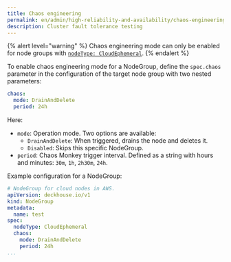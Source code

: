 ```yaml
---
title: Chaos engineering
permalink: en/admin/high-reliability-and-availability/chaos-engineering.html
description: Cluster fault tolerance testing
---
```


{% alert level="warning" %}
Chaos engineering mode can only be enabled for node groups with [`nodeType: CloudEphemeral`](../../reference/cr/nodegroup.html#nodegroup-v1-spec-nodetype).
{% endalert %}

To enable chaos engineering mode for a NodeGroup,
define the `spec.chaos` parameter in the configuration of the target node group with two nested parameters:

```yaml
chaos:
  mode: DrainAndDelete
  period: 24h
```

Here:

- `mode`: Operation mode. Two options are available:
  - `DrainAndDelete`: When triggered, drains the node and deletes it.
  - `Disabled`: Skips this specific NodeGroup.
- `period`: Chaos Monkey trigger interval. Defined as a string with hours and minutes: `30m`, `1h`, `2h30m`, `24h`.

Example configuration for a NodeGroup:

```yaml
# NodeGroup for cloud nodes in AWS.
apiVersion: deckhouse.io/v1
kind: NodeGroup
metadata:
  name: test
spec:
  nodeType: CloudEphemeral
  chaos:
    mode: DrainAndDelete
    period: 24h
...
```

<!--
- If the [`console`](/products/kubernetes-platform/modules/console/stable/) module is enabled in the cluster,
  open the Deckhouse web UI, go to the settings of the desired node group under **Nodes** — **Node Groups**,
  and enable Chaos Monkey in the **Chaos monkey settings** section
  by specifying the time intervals in the corresponding fields.
-->
